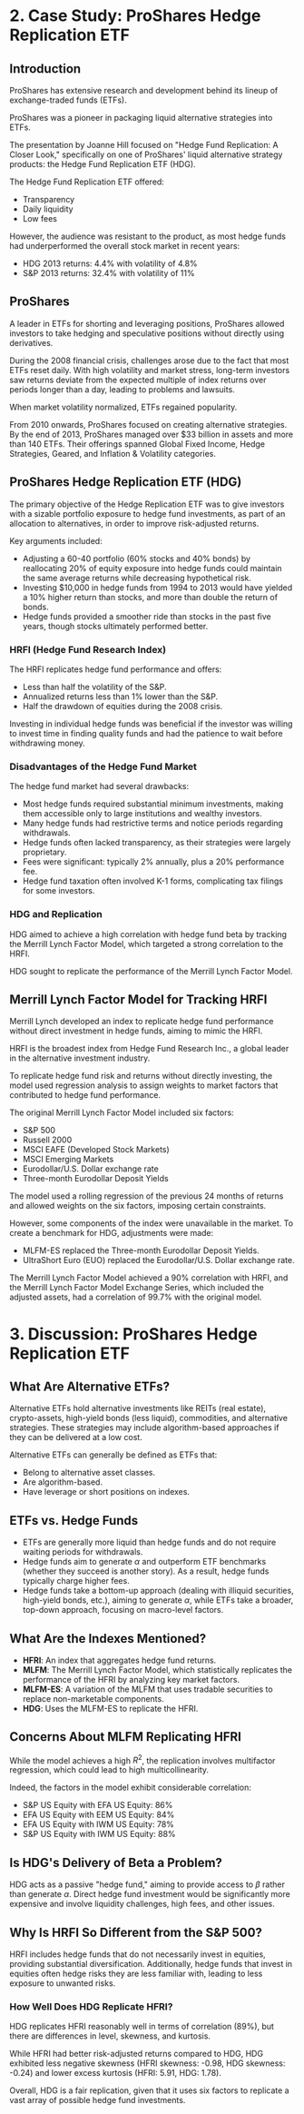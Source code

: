 # 2. Case Study: ProShares Hedge Replication ETF

## Introduction
ProShares has extensive research and development behind its lineup of exchange-traded funds (ETFs).

ProShares was a pioneer in packaging liquid alternative strategies into ETFs.

The presentation by Joanne Hill focused on "Hedge Fund Replication: A Closer Look," specifically on one of ProShares' liquid alternative strategy products: the Hedge Fund Replication ETF (HDG).

The Hedge Fund Replication ETF offered:
- Transparency
- Daily liquidity
- Low fees

However, the audience was resistant to the product, as most hedge funds had underperformed the overall stock market in recent years:
- HDG 2013 returns: 4.4% with volatility of 4.8%
- S&P 2013 returns: 32.4% with volatility of 11%

## ProShares
A leader in ETFs for shorting and leveraging positions, ProShares allowed investors to take hedging and speculative positions without directly using derivatives.

During the 2008 financial crisis, challenges arose due to the fact that most ETFs reset daily. With high volatility and market stress, long-term investors saw returns deviate from the expected multiple of index returns over periods longer than a day, leading to problems and lawsuits.

When market volatility normalized, ETFs regained popularity.

From 2010 onwards, ProShares focused on creating alternative strategies. By the end of 2013, ProShares managed over $33 billion in assets and more than 140 ETFs. Their offerings spanned Global Fixed Income, Hedge Strategies, Geared, and Inflation & Volatility categories.

## ProShares Hedge Replication ETF (HDG)
The primary objective of the Hedge Replication ETF was to give investors with a sizable portfolio exposure to hedge fund investments, as part of an allocation to alternatives, in order to improve risk-adjusted returns.

Key arguments included:
- Adjusting a 60-40 portfolio (60% stocks and 40% bonds) by reallocating 20% of equity exposure into hedge funds could maintain the same average returns while decreasing hypothetical risk.
- Investing $10,000 in hedge funds from 1994 to 2013 would have yielded a 10% higher return than stocks, and more than double the return of bonds.
- Hedge funds provided a smoother ride than stocks in the past five years, though stocks ultimately performed better.

### HRFI (Hedge Fund Research Index)
The HRFI replicates hedge fund performance and offers:
- Less than half the volatility of the S&P.
- Annualized returns less than 1% lower than the S&P.
- Half the drawdown of equities during the 2008 crisis.

Investing in individual hedge funds was beneficial if the investor was willing to invest time in finding quality funds and had the patience to wait before withdrawing money.

### Disadvantages of the Hedge Fund Market
The hedge fund market had several drawbacks:
- Most hedge funds required substantial minimum investments, making them accessible only to large institutions and wealthy investors.
- Many hedge funds had restrictive terms and notice periods regarding withdrawals.
- Hedge funds often lacked transparency, as their strategies were largely proprietary.
- Fees were significant: typically 2% annually, plus a 20% performance fee.
- Hedge fund taxation often involved K-1 forms, complicating tax filings for some investors.

### HDG and Replication
HDG aimed to achieve a high correlation with hedge fund beta by tracking the Merrill Lynch Factor Model, which targeted a strong correlation to the HRFI.

HDG sought to replicate the performance of the Merrill Lynch Factor Model.

## Merrill Lynch Factor Model for Tracking HRFI
Merrill Lynch developed an index to replicate hedge fund performance without direct investment in hedge funds, aiming to mimic the HRFI.

HRFI is the broadest index from Hedge Fund Research Inc., a global leader in the alternative investment industry.

To replicate hedge fund risk and returns without directly investing, the model used regression analysis to assign weights to market factors that contributed to hedge fund performance.

The original Merrill Lynch Factor Model included six factors:
- S&P 500
- Russell 2000
- MSCI EAFE (Developed Stock Markets)
- MSCI Emerging Markets
- Eurodollar/U.S. Dollar exchange rate
- Three-month Eurodollar Deposit Yields

The model used a rolling regression of the previous 24 months of returns and allowed weights on the six factors, imposing certain constraints.

However, some components of the index were unavailable in the market. To create a benchmark for HDG, adjustments were made:
- MLFM-ES replaced the Three-month Eurodollar Deposit Yields.
- UltraShort Euro (EUO) replaced the Eurodollar/U.S. Dollar exchange rate.

The Merrill Lynch Factor Model achieved a 90% correlation with HRFI, and the Merrill Lynch Factor Model Exchange Series, which included the adjusted assets, had a correlation of 99.7% with the original model.

# 3. Discussion: ProShares Hedge Replication ETF

## What Are Alternative ETFs?
Alternative ETFs hold alternative investments like REITs (real estate), crypto-assets, high-yield bonds (less liquid), commodities, and alternative strategies. These strategies may include algorithm-based approaches if they can be delivered at a low cost.

Alternative ETFs can generally be defined as ETFs that:
- Belong to alternative asset classes.
- Are algorithm-based.
- Have leverage or short positions on indexes.

## ETFs vs. Hedge Funds
- ETFs are generally more liquid than hedge funds and do not require waiting periods for withdrawals.
- Hedge funds aim to generate $\alpha$ and outperform ETF benchmarks (whether they succeed is another story). As a result, hedge funds typically charge higher fees.
- Hedge funds take a bottom-up approach (dealing with illiquid securities, high-yield bonds, etc.), aiming to generate $\alpha$, while ETFs take a broader, top-down approach, focusing on macro-level factors.

## What Are the Indexes Mentioned?
- **HFRI**: An index that aggregates hedge fund returns.
- **MLFM**: The Merrill Lynch Factor Model, which statistically replicates the performance of the HFRI by analyzing key market factors.
- **MLFM-ES**: A variation of the MLFM that uses tradable securities to replace non-marketable components.
- **HDG**: Uses the MLFM-ES to replicate the HFRI.

## Concerns About MLFM Replicating HFRI
While the model achieves a high $R^2$, the replication involves multifactor regression, which could lead to high multicollinearity.

Indeed, the factors in the model exhibit considerable correlation:
- S&P US Equity with EFA US Equity: 86%
- EFA US Equity with EEM US Equity: 84%
- EFA US Equity with IWM US Equity: 78%
- S&P US Equity with IWM US Equity: 88%

## Is HDG's Delivery of Beta a Problem?
HDG acts as a passive "hedge fund," aiming to provide access to $\beta$ rather than generate $\alpha$. Direct hedge fund investment would be significantly more expensive and involve liquidity challenges, high fees, and other issues.

## Why Is HRFI So Different from the S&P 500?
HRFI includes hedge funds that do not necessarily invest in equities, providing substantial diversification. Additionally, hedge funds that invest in equities often hedge risks they are less familiar with, leading to less exposure to unwanted risks.

### How Well Does HDG Replicate HFRI?
HDG replicates HFRI reasonably well in terms of correlation (89%), but there are differences in level, skewness, and kurtosis.

While HFRI had better risk-adjusted returns compared to HDG, HDG exhibited less negative skewness (HFRI skewness: -0.98, HDG skewness: -0.24) and lower excess kurtosis (HFRI: 5.91, HDG: 1.78).

Overall, HDG is a fair replication, given that it uses six factors to replicate a vast array of possible hedge fund investments.